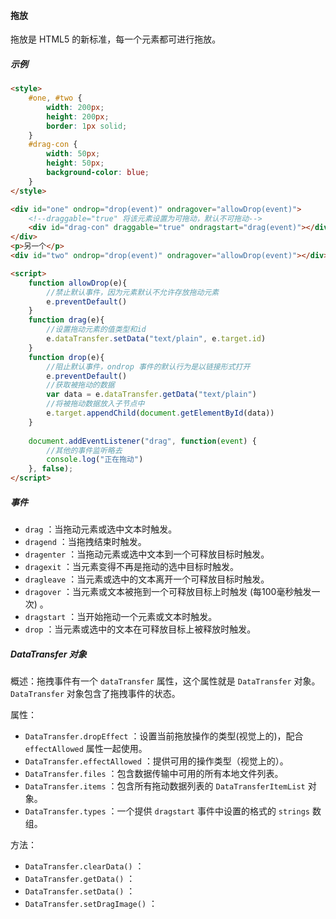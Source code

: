 #### 拖放

拖放是 HTML5 的新标准，每一个元素都可进行拖放。

##### 示例

```html
<style>
    #one, #two {
        width: 200px;
        height: 200px;
        border: 1px solid;
    }
    #drag-con {
        width: 50px;
        height: 50px;
        background-color: blue;
    }
</style>

<div id="one" ondrop="drop(event)" ondragover="allowDrop(event)">
    <!--draggable="true" 将该元素设置为可拖动，默认不可拖动-->
    <div id="drag-con" draggable="true" ondragstart="drag(event)"></div>
</div>
<p>另一个</p>
<div id="two" ondrop="drop(event)" ondragover="allowDrop(event)"></div>

<script>
    function allowDrop(e){
        //禁止默认事件，因为元素默认不允许存放拖动元素
	    e.preventDefault()
	}
	function drag(e){
        //设置拖动元素的值类型和id
	    e.dataTransfer.setData("text/plain", e.target.id)
	}
	function drop(e){
        //阻止默认事件，ondrop 事件的默认行为是以链接形式打开
	    e.preventDefault()
        //获取被拖动的数据
		var data = e.dataTransfer.getData("text/plain")
        //将被拖动数据放入子节点中
		e.target.appendChild(document.getElementById(data))
	}
    
    document.addEventListener("drag", function(event) {
        //其他的事件监听略去
	    console.log("正在拖动")
	}, false);
</script>
```

##### 事件

- `drag` ：当拖动元素或选中文本时触发。
- `dragend` ：当拖拽结束时触发。
- `dragenter` ：当拖动元素或选中文本到一个可释放目标时触发。
- `dragexit` ：当元素变得不再是拖动的选中目标时触发。
- `dragleave` ：当元素或选中的文本离开一个可释放目标时触发。
- `dragover` ：当元素或文本被拖到一个可释放目标上时触发 (每100毫秒触发一次) 。
- `dragstart` ：当开始拖动一个元素或文本时触发。
- `drop` ：当元素或选中的文本在可释放目标上被释放时触发。

##### DataTransfer 对象

概述：拖拽事件有一个 `dataTransfer` 属性，这个属性就是 `DataTransfer` 对象。 `DataTransfer` 对象包含了拖拽事件的状态。

属性：

- `DataTransfer.dropEffect` ：设置当前拖放操作的类型(视觉上的)，配合 `effectAllowed` 属性一起使用。
- `DataTransfer.effectAllowed` ：提供可用的操作类型（视觉上的）。 
- `DataTransfer.files` ：包含数据传输中可用的所有本地文件列表。
- `DataTransfer.items` ：包含所有拖动数据列表的 `DataTransferItemList` 对象。
- `DataTransfer.types` ：一个提供 `dragstart` 事件中设置的格式的 `strings` 数组。

方法：

- `DataTransfer.clearData()` ：
- `DataTransfer.getData()` ：
- `DataTransfer.setData()` ：
- `DataTransfer.setDragImage()` ：
